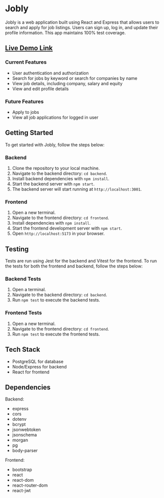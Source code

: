 # Jobly #

Jobly is a web application built using React and Express that allows users to search and apply for job listings. Users can sign up, log in, and update their profile information. This app maintains 100% test coverage.

## [Live Demo Link](https://natural-plant.surge.sh/)

### Current Features
- User authentication and authorization
- Search for jobs by keyword or search for companies by name
- View job details, including company, salary and equity
- View and edit profile details

### Future Features
- Apply to jobs
- View all job applications for logged in user

## Getting Started

To get started with Jobly, follow the steps below:

### Backend

1. Clone the repository to your local machine.
2. Navigate to the backend directory: `cd backend`.
3. Install backend dependencies with `npm install`.
4. Start the backend server with `npm start`.
5. The backend server will start running at `http://localhost:3001`.

### Frontend

1. Open a new terminal.
2. Navigate to the frontend directory: `cd frontend`.
3. Install dependencies with `npm install`.
4. Start the frontend development server with `npm start`.
5. Open `http://localhost:5173` in your browser.

## Testing
Tests are run using Jest for the backend and Vitest for the frontend. To run the tests for both the frontend and backend, follow the steps below:

### Backend Tests
1. Open a terminal.
2. Navigate to the backend directory: `cd backend`.
3. Run `npm test` to execute the backend tests.

### Frontend Tests
1. Open a new terminal.
2. Navigate to the frontend directory: `cd frontend`.
3. Run `npm test` to execute the frontend tests.


## Tech Stack

- PostgreSQL for database
- Node/Express for backend
- React for frontend

## Dependencies

Backend:
- express
- cors
- dotenv
- bcrypt
- jsonwebtoken
- jsonschema
- morgan
- pg
- body-parser

Frontend:
- bootstrap
- react
- react-dom
- react-router-dom
- react-jwt
